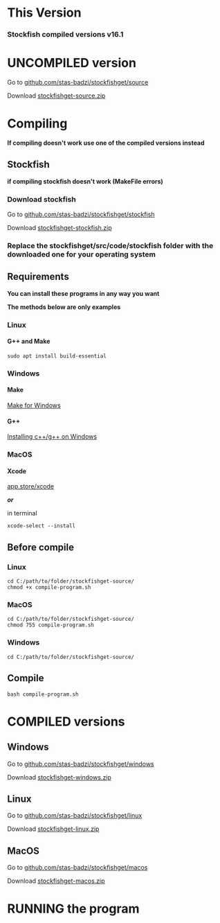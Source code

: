 # This Version

### __Stockfish compiled versions v16.1__

# 
# 

# UNCOMPILED version

Go to [github.com/stas-badzi/stockfishget/source](https://github.com/stas-badzi/stockfishget/tree/source)

Download [stockfishget-source.zip](https://github.com/stas-badzi/stockfishget/archive/refs/heads/source.zip)

# Compiling

__If compiling doesn't work use one of the compiled versions instead__

## Stockfish

__if compiling stockfish doesn't work (MakeFile errors)__

### Download stockfish

Go to [github.com/stas-badzi/stockfishget/stockfish](https://github.com/stas-badzi/stockfishget/tree/stockfish)

Download [stockfishget-stockfish.zip](https://github.com/stas-badzi/stockfishget/archive/refs/heads/stockfish.zip)

### Replace the stockfishget/src/code/stockfish folder with the downloaded one for your operating system

## Requirements

__You can install these programs in any way you want__

__The methods below are only examples__

### Linux

#### G++ and Make

```
sudo apt install build-essential
```

### Windows

#### Make

[Make for Windows](https://gnuwin32.sourceforge.net/packages/make.htm)

#### G++

[Installing c++/g++ on Windows](https://www3.cs.stonybrook.edu/~alee/g++/g++.html)

### MacOS

#### Xcode

[app.store/xcode](https://developer.apple.com/xcode/)

__*or*__

in terminal
```
xcode-select --install
```

## Before compile

### Linux

```
cd C:/path/to/folder/stockfishget-source/
chmod +x compile-program.sh
```

### MacOS

```
cd C:/path/to/folder/stockfishget-source/
chmod 755 compile-program.sh
```

### Windows

```
cd C:/path/to/folder/stockfishget-source/
```

## Compile

```
bash compile-program.sh
```

# 
# 

# COMPILED versions

## Windows

Go to [github.com/stas-badzi/stockfishget/windows](https://github.com/stas-badzi/stockfishget/tree/windows)

Download [stockfishget-windows.zip](https://github.com/stas-badzi/stockfishget/archive/refs/heads/windows.zip)

## Linux

Go to [github.com/stas-badzi/stockfishget/linux](https://github.com/stas-badzi/stockfishget/tree/linux)

Download [stockfishget-linux.zip](https://github.com/stas-badzi/stockfishget/archive/refs/heads/linux.zip)

## MacOS

Go to [github.com/stas-badzi/stockfishget/macos](https://github.com/stas-badzi/stockfishget/tree/macos)

Download [stockfishget-macos.zip](https://github.com/stas-badzi/stockfishget/archive/refs/heads/macos.zip)

# 
# 

# RUNNING the program
